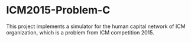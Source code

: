 # ICM2015-Problem-C
This project implements a simulator for the human capital network of ICM organization, which is a problem from ICM competition 2015.
